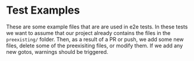 # Test Examples

These are some example files that are are used in e2e tests. In these tests we
want to assume that our project already contains the files in the
`preexisting/` folder. Then, as a result of a PR or push, we add some new
files, delete some of the preexisiting files, or modify them. If we add any
new gotos, warnings should be triggered.

